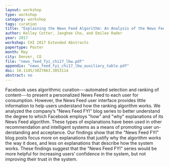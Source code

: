 ```yaml
---
layout: workshop
type: workshop
category: workshop
tags: curation
title: "Explaining the News Feed Algorithm: An Analysis of the News Feed FYI Blog"
author: Kelley Cotter, Janghee Cho, and Emilee Rader
year: 2017
workshop: CHI 2017 Extended Abstracts
papertype: Poster
month: May
city: Denver, CO
file: "news_feed_fyi_chi17_lbw.pdf"
appendix: "news_feed_fyi_chi17_lbw_auxiliary_table.pdf"
doi: 10.1145/3027063.3053114
abstract: no
---
```


Facebook uses algorithmic curation---automated selection and ranking of content---to present a personalized News Feed to each user for consumption. However, the News Feed user interface provides little information to help users understand how the ranking algorithm works. We analyzed the company’s "News Feed FYI" blog series to better understand the degree to which Facebook employs "how" and "why" explanations of its News Feed algorithm. These types of explanations have been used in other recommendation and intelligent systems as a means of promoting user un- derstanding and acceptance. Our findings show that the "News Feed FYI" blog posts focus more on explanations that justify why the algorithm works the way it does, and less on explanations that describe how the system works. These findings suggest that the "News Feed FYI" series would be more helpful for increasing users’ confidence in the system, but not improving their trust in the system.

<!-- 
acmdl: 
 -->
